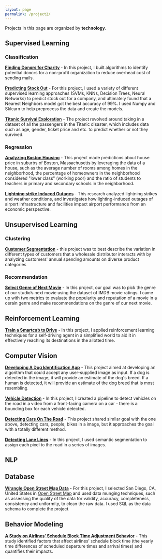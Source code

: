 ```yaml
---
layout: page
permalink: /project2/
---
```


Projects in this page are organized by **technology**.

## Supervised Learning
### Classification
<a href="https://wzding.github.io/wzding.github.io/projects/Finding_Donors_for_Charity.html" target="_blank">**Finding Donors for Charity**</a> - In this project, I built algorithms to identify potential donors for a non-profit organization to reduce overhead cost of sending mails.
<br><br><a href="https://wzding.github.io/wzding.github.io/projects/stock_out_prediction.html" target="_blank">**Predicting Stock Out**</a> - For this project, I used a variety of different supervised learning approaches (SVMs, KNNs, Decision Trees, Neural Networks) to predict stock out for a company, and ultimately found that a Nearest Neighbors model got the best accuracy of 99%. I used Numpy and Sklearn to help preprocess the data and create the models.
<br><br><a href="https://wzding.github.io/wzding.github.io/projects/Titanic_Survival_Exploration.html" target="_blank">**Titanic Survival Exploration**</a> - The project revolved around taking in a dataset of all the passengers in the Titanic disaster, which includes data such as age, gender, ticket price and etc. to predict whether or not they survived. 

### Regression
<a href="https://wzding.github.io/wzding.github.io/projects/Boston_Housing.html" target="_blank">**Analyzing Boston Housing**</a> - This project made predictions about house price in suburbs of Boston, Massachusetts by leveraging the data of a house, such as the average number of rooms among homes in the neighborhood, the percentage of homeowners in the neighborhood considered "lower class" (working poor) and the ratio of students to teachers in primary and secondary schools in the neighborhood.
<br><br><a href="https://wzding.github.io/wzding.github.io/projects/LightningstrikeInducedOutages.pdf" target="_blank">**Lightning strike Induced Outages**</a> - This research analyzed lightning strikes and weather conditions, and investigates how lighting-induced outages of airport infrastructure and facilities impact airport performance from an economic perspective.

## Unsupervised Learning
### Clustering
<a href="https://wzding.github.io/wzding.github.io/projects/Customer_Segments.html" target="_blank">**Customer Segmentation**</a> - this project was to best describe the variation in different types of customers that a wholesale distributor interacts with by analyzing customers' annual spending amounts on diverse product categories.
### Recommendation
<a href="https://wzding.github.io/wzding.github.io/projects/Select_Genre_of_Next_Movie.html" target="_blank">**Select Genre of Next Movie**</a> - In this project, our goal was to pick the genre of our studio’s next movie using the dataset of IMDB movie ratings. I came up with two metrics to evaluate the popularity and reputation of a movie in a cerain genre and make recommendations on the genre of our next movie.

## Reinforcement Learning
<a href="" target="_blank">**Train a Smartcab to Drive**</a> - In this project, I applied reinforcement learning techniques for a self-driving agent in a simplified world to aid it in effectively reaching its destinations in the allotted time.

## Computer Vision
<a href="https://wzding.github.io/wzding.github.io/projects/Dog_Identification_App.html" target="_blank">**Developing A Dog Identification App**</a> - This project aimed at developing an algorithm that could accept any user-supplied image as input. If a dog is detected in the image, it will provide an estimate of the dog's breed. If a human is detected, it will provide an estimate of the dog breed that is most resembling.
<br><br><a href="https://wzding.github.io/wzding.github.io/projects/Vehicle_Detection.html" target="_blank">**Vehicle Detection**</a> - In this project, I created a pipeline to detect vehicles on the road in a video from a front-facing camera on a car - there is a bounding box for each vehicle detected. 
<br><br><a href="https://wzding.github.io/wzding.github.io/projects/Object_Detection_MobileNets_SSD.html" target="_blank">**Detecting Cars On The Road**</a> - This project shared similar goal with the one above, detecting cars, people, bikes in a image, but it approaches the goal with a totally different method.
<br><br><a href="https://wzding.github.io/wzding.github.io/projects/Semantic_Segmentation.html" target="_blank">**Detecting Lane Lines**</a> - In this project, I used semantic segmentation to assign each pixel to the road in a series of images.

## NLP

## Database
<a href="https://wzding.github.io/wzding.github.io/projects/Wrangle_OpenStreetMap.html" target="_blank">**Wrangle Open Street Map Data**</a> - For this project, I selected San Diego, CA, United States in [Open Street Map](https://www.openstreetmap.org) and used data munging techniques, such as assessing the quality of the data for validity, accuracy, completeness, consistency and uniformity, to clean the raw data. I used SQL as the data schema to complete the project.

## Behavior Modeling
<a href="https://wzding.github.io/wzding.github.io/projects/AirlinesScheduleBlockTimeAdjustmentBehavior.pdf" target="_blank">**A Study on Airlines’ Schedule Block Time Adjustment Behavior**</a> - This study identified factors that affect airlines’ schedule block time (the yearly time differences of scheduled departure times and arrival times) and quantifies their impacts.


